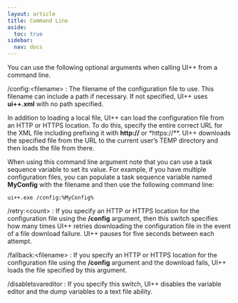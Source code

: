 ```yaml
---
layout: article
title: Command Line
aside:
  toc: true
sidebar:
  nav: docs
---
```


You can use the following optional arguments when calling UI++ from a command line.

<a name="config"></a>/config:&lt;filename&gt;
: The filename of the configuration file to use. This filename can include a path if necessary. If not specified, UI++ uses **ui++.xml** with no path specified.

  In addition to loading a local file, UI++ can load the configuration file from an HTTP or HTTPS location. To do this, specify the entire correct URL for the XML file including prefixing it with **http://** or *https://**. UI++ downloads the specified file from the URL to the current user’s TEMP directory and then loads the file from there.

  When using this command line argument note that you can use a task sequence variable to set its value. For example, if you have multiple configuration files, you can populate a task sequence variable named **MyConfig** with the filename and then use the following command line: 
  
  ~~~
  ui++.exe /config:%MyConfig%
  ~~~

/retry:&lt;count&gt;
: If you specify an HTTP or HTTPS location for the configuration file using the **/config** argument, then this switch specifies how many times UI++ retries downloading the configuration file in the event of a file download failure. UI++ pauses for five seconds between each attempt.

/fallback:&lt;filename&gt;
: If you specify an HTTP or HTTPS location for the configuration file using the **/config** argument and the download fails, UI++ loads the file specified by this argument.

<a name="disabletsvareditor"></a>/disabletsvareditor
: If you specify this switch, UI++ disables the variable editor and the dump variables to a text file ability.